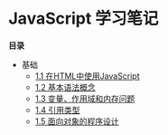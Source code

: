 # JavaScript 学习笔记

**目录**

- 基础
    - [1.1 在HTML中使用JavaScript](JavaScript-1-在HTML中使用JavaScript.md)
    - [1.2 基本语法概念](JavaScript-2-基本语法概念.md)
    - [1.3 变量、作用域和内存问题](JavaScript-3-变量、作用域和内存问题.md)
    - [1.4 引用类型](JavaScript-4-引用类型.md)
    - [1.5 面向对象的程序设计](JavaScript-5-面向对象的程序设计.md)